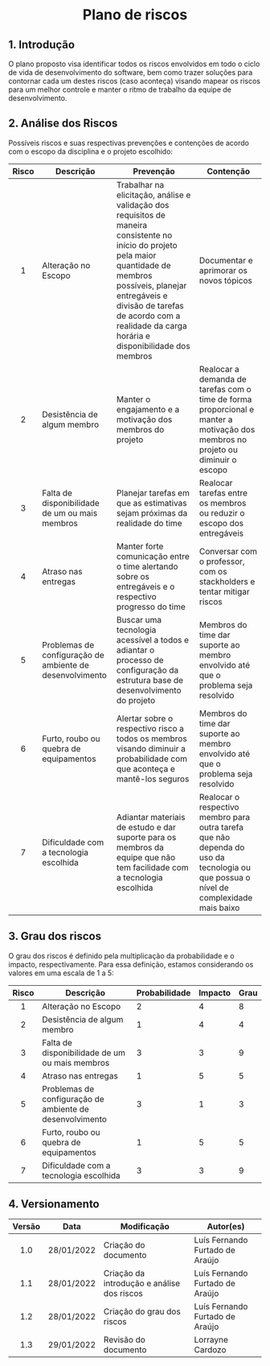 # <center> Plano de riscos

## 1. Introdução

O plano proposto visa identificar todos os riscos envolvidos em todo o ciclo de vida de desenvolvimento do software, bem como trazer soluções para contornar cada um destes riscos (caso aconteça) visando mapear os riscos para um melhor controle e manter o ritmo de trabalho da equipe de desenvolvimento.


## 2. Análise dos Riscos
Possíveis riscos e suas respectivas prevenções e contenções de acordo com o escopo da disciplina e o projeto escolhido:

| Risco | Descrição       | Prevenção          | Contenção           |
| :----: | ---------- | -------------------- | --------------- |
|  1  | Alteração no Escopo | Trabalhar na elicitação, análise e validação dos requisitos de maneira consistente no início do projeto pela maior quantidade de membros possíveis, planejar entregáveis e divisão de tarefas de acordo com a realidade da carga horária e disponibilidade dos membros | Documentar e aprimorar os novos tópicos
|  2  | Desistência de algum membro | Manter o engajamento e a motivação dos membros do projeto | Realocar a demanda de tarefas com o time de forma proporcional e manter a motivação dos membros no projeto ou diminuir o escopo |
|  3  | Falta de disponibilidade de um ou mais membros | Planejar tarefas em que as estimativas sejam próximas da realidade do time | Realocar tarefas entre os membros ou reduzir o escopo dos entregáveis
|  4  | Atraso nas entregas | Manter forte comunicação entre o time alertando sobre os entregáveis e o respectivo progresso do time  | Conversar com o professor, com os stackholders e tentar mitigar riscos
|  5  | Problemas de configuração de ambiente de desenvolvimento | Buscar uma tecnologia acessível a todos e adiantar o processo de configuração da estrutura base de desenvolvimento do projeto | Membros do time dar suporte ao membro envolvido até que o problema seja resolvido
|  6  | Furto, roubo ou quebra de equipamentos | Alertar sobre o respectivo risco a todos os membros visando diminuir a probabilidade com que aconteça e mantê-los seguros | Membros do time dar suporte ao membro envolvido até que o problema seja resolvido
|  7  | Dificuldade com a tecnologia escolhida | Adiantar materiais de estudo e dar suporte para os membros da equipe que não tem facilidade com a tecnologia escolhida | Realocar o respectivo membro para outra tarefa que não dependa do uso da tecnologia ou que possua o nível de complexidade mais baixo 


## 3. Grau dos riscos
O grau dos riscos é definido pela multiplicação da probabilidade e o impacto, respectivamente. Para essa definição, estamos considerando os valores em uma escala de 1 a 5:

| Risco | Descrição       | Probabilidade          | Impacto        | Grau
| :----: | ---------- | -------------------- | --------------- | -----------
|  1  | Alteração no Escopo | 2 | 4 | 8 |
|  2  | Desistência de algum membro | 1 | 4 | 4 |
|  3  | Falta de disponibilidade de um ou mais membros | 3 | 3 | 9 |
|  4  | Atraso nas entregas | 1 | 5 | 5 |
|  5  | Problemas de configuração de ambiente de desenvolvimento | 3 | 1 | 3 |
|  6  | Furto, roubo ou quebra de equipamentos | 1 | 5 | 5 |
|  7  | Dificuldade com a tecnologia escolhida | 3 | 3 | 9 |


## 4. Versionamento

| Versão | Data       | Modificação          | Autor(es)           |
| :----: | ---------- | -------------------- | --------------- |
|  1.0   | 28/01/2022 | Criação do documento | Luís Fernando Furtado de Araújo |
|  1.1   | 28/01/2022 | Criação da introdução e análise dos riscos | Luís Fernando Furtado de Araújo |
|  1.2   | 28/01/2022 | Criação do grau dos riscos | Luís Fernando Furtado de Araújo |
| 1.3 | 29/01/2022 | Revisão do documento | Lorrayne Cardozo |